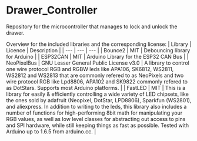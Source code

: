 # Drawer_Controller
Repository for the microcontroller that manages to lock and unlock the drawer.


Overview for the included libraries and the corresponding license:
| Library | Licence | Description |
| --- | --- | --- |
| Bounce2 | MIT | Debouncing library for Arduino | 
| ESP32CAN | MIT | Arduino Library for the ESP32 CAN Bus | 
| NeoPixelBus | GNU Lesser General Public License v3.0 | A library to control one wire protocol RGB and RGBW leds like APA106, SK6812, WS2811, WS2812 and WS2813 that are commonly refered to as NeoPixels and two wire protocol RGB like Lpd8806, APA102 and SK9822 commonly refered to as DotStars. Supports most Arduino platforms. | 
| FastLED | MIT | This is a library for easily & efficiently controlling a wide variety of LED chipsets, like the ones sold by adafruit (Neopixel, DotStar, LPD8806), Sparkfun (WS2801), and aliexpress. In addition to writing to the leds, this library also includes a number of functions for high-performing 8bit math for manipulating your RGB values, as well as low level classes for abstracting out access to pins and SPI hardware, while still keeping things as fast as possible. Tested with Arduino up to 1.6.5 from arduino.cc. | 
